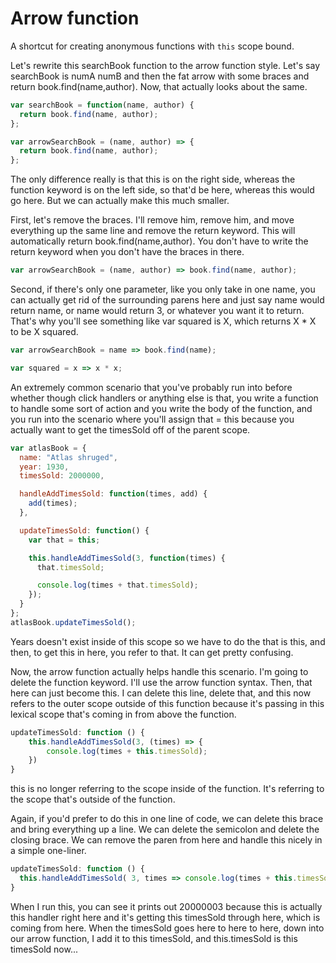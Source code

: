 # Arrow function

A shortcut for creating anonymous functions with `this` scope bound.

Let's rewrite this searchBook function to the arrow function style. Let's say searchBook is numA numB and then the fat arrow with some braces and return book.find(name,author). Now, that actually looks about the same.

```javascript
var searchBook = function(name, author) {
  return book.find(name, author);
};

var arrowSearchBook = (name, author) => {
  return book.find(name, author);
};
```

The only difference really is that this is on the right side, whereas the function keyword is on the left side, so that'd be here, whereas this would go here. But we can actually make this much smaller.

First, let's remove the braces. I'll remove him, remove him, and move everything up the same line and remove the return keyword. This will automatically return book.find(name,author). You don't have to write the return keyword when you don't have the braces in there.

```javascript
var arrowSearchBook = (name, author) => book.find(name, author);
```

Second, if there's only one parameter, like you only take in one name, you can actually get rid of the surrounding parens here and just say name would return name, or name would return 3, or whatever you want it to return. That's why you'll see something like var squared is X, which returns X \* X to be X squared.

```javascript
var arrowSearchBook = name => book.find(name);

var squared = x => x * x;
```

An extremely common scenario that you've probably run into before whether though click handlers or anything else is that, you write a function to handle some sort of action and you write the body of the function, and you run into the scenario where you'll assign that = this because you actually want to get the timesSold off of the parent scope.

```javascript
var atlasBook = {
  name: "Atlas shruged",
  year: 1930,
  timesSold: 2000000,

  handleAddTimesSold: function(times, add) {
    add(times);
  },

  updateTimesSold: function() {
    var that = this;

    this.handleAddTimesSold(3, function(times) {
      that.timesSold;

      console.log(times + that.timesSold);
    });
  }
};
atlasBook.updateTimesSold();
```

Years doesn't exist inside of this scope so we have to do the that is this, and then, to get this in here, you refer to that. It can get pretty confusing.

Now, the arrow function actually helps handle this scenario. I'm going to delete the function keyword. I'll use the arrow function syntax. Then, that here can just become this. I can delete this line, delete that, and this now refers to the outer scope outside of this function because it's passing in this lexical scope that's coming in from above the function.

```javascript
updateTimesSold: function () {
    this.handleAddTimesSold(3, (times) => {
        console.log(times + this.timesSold);
    })
}
```

this is no longer referring to the scope inside of the function. It's referring to the scope that's outside of the function.

Again, if you'd prefer to do this in one line of code, we can delete this brace and bring everything up a line. We can delete the semicolon and delete the closing brace. We can remove the paren from here and handle this nicely in a simple one-liner.

```javascript
updateTimesSold: function () {
  this.handleAddTimesSold( 3, times => console.log(times + this.timesSold))
}
```

When I run this, you can see it prints out 20000003 because this is actually this handler right here and it's getting this timesSold through here, which is coming from here. When the timesSold goes here to here to here, down into our arrow function, I add it to this timesSold, and this.timesSold is this timesSold now...
